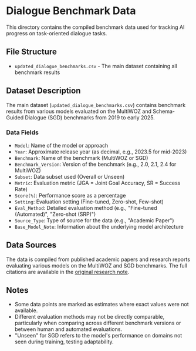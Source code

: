 # Dialogue Benchmark Data

This directory contains the compiled benchmark data used for tracking AI progress on task-oriented dialogue tasks.

## File Structure

- `updated_dialogue_benchmarks.csv` - The main dataset containing all benchmark results

## Dataset Description

The main dataset (`updated_dialogue_benchmarks.csv`) contains benchmark results from various models evaluated on the MultiWOZ and Schema-Guided Dialogue (SGD) benchmarks from 2019 to early 2025. 

### Data Fields

- `Model`: Name of the model or approach
- `Year`: Approximate release year (as decimal, e.g., 2023.5 for mid-2023)
- `Benchmark`: Name of the benchmark (MultiWOZ or SGD)
- `Benchmark_Version`: Version of the benchmark (e.g., 2.0, 2.1, 2.4 for MultiWOZ)
- `Subset`: Data subset used (Overall or Unseen)
- `Metric`: Evaluation metric (JGA = Joint Goal Accuracy, SR = Success Rate)
- `Score(%)`: Performance score as a percentage
- `Setting`: Evaluation setting (Fine-tuned, Zero-shot, Few-shot)
- `Eval_Method`: Detailed evaluation method (e.g., "Fine-tuned (Automated)", "Zero-shot (SRP)")
- `Source_Type`: Type of source for the data (e.g., "Academic Paper")
- `Base_Model_Note`: Information about the underlying model architecture

## Data Sources

The data is compiled from published academic papers and research reports evaluating various models on the MultiWOZ and SGD benchmarks. The full citations are available in the [original research note](https://docs.google.com/document/d/1XzHUTZR7ynu0OD88NeKkF6vqkrEzVC298PnlHLbo1m4/edit?usp=sharing).

## Notes

- Some data points are marked as estimates where exact values were not available.
- Different evaluation methods may not be directly comparable, particularly when comparing across different benchmark versions or between human and automated evaluations.
- "Unseen" for SGD refers to the model's performance on domains not seen during training, testing adaptability.
